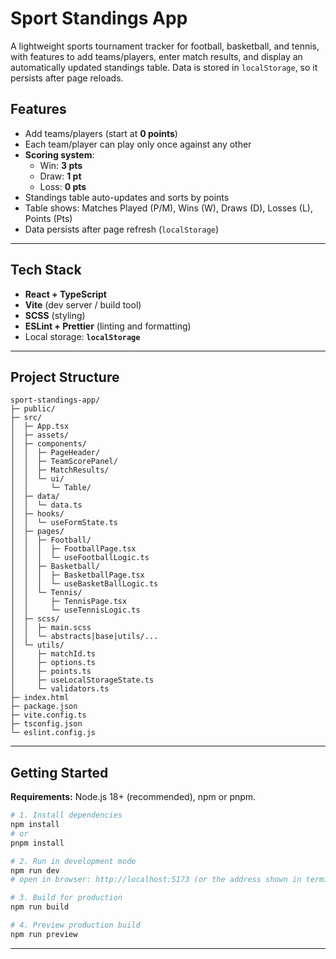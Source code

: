 # Sport Standings App

A lightweight sports tournament tracker for football, basketball, and tennis, with features to add teams/players, enter match results, and display an automatically updated standings table. Data is stored in `localStorage`, so it persists after page reloads.

## Features

-   Add teams/players (start at **0 points**)
-   Each team/player can play only once against any other
-   **Scoring system**:
    -   Win: **3 pts**
    -   Draw: **1 pt**
    -   Loss: **0 pts**
-   Standings table auto-updates and sorts by points
-   Table shows: Matches Played (P/M), Wins (W), Draws (D), Losses (L), Points (Pts)
-   Data persists after page refresh (`localStorage`)

---

## Tech Stack

-   **React + TypeScript**
-   **Vite** (dev server / build tool)
-   **SCSS** (styling)
-   **ESLint + Prettier** (linting and formatting)
-   Local storage: **`localStorage`**

---

## Project Structure

```
sport-standings-app/
├─ public/
├─ src/
│  ├─ App.tsx
│  ├─ assets/
│  ├─ components/
│  │  ├─ PageHeader/
│  │  ├─ TeamScorePanel/
│  │  ├─ MatchResults/
│  │  └─ ui/
│  │     └─ Table/
│  ├─ data/
│  │  └─ data.ts
│  ├─ hooks/
│  │  └─ useFormState.ts
│  ├─ pages/
│  │  ├─ Football/
│  │  │  ├─ FootballPage.tsx
│  │  │  └─ useFootballLogic.ts
│  │  ├─ Basketball/
│  │  │  ├─ BasketballPage.tsx
│  │  │  └─ useBasketBallLogic.ts
│  │  └─ Tennis/
│  │     ├─ TennisPage.tsx
│  │     └─ useTennisLogic.ts
│  ├─ scss/
│  │  ├─ main.scss
│  │  └─ abstracts|base|utils/...
│  └─ utils/
│     ├─ matchId.ts
│     ├─ options.ts
│     ├─ points.ts
│     ├─ useLocalStorageState.ts
│     └─ validators.ts
├─ index.html
├─ package.json
├─ vite.config.ts
├─ tsconfig.json
└─ eslint.config.js
```

---

## Getting Started

**Requirements:** Node.js 18+ (recommended), npm or pnpm.

```bash
# 1. Install dependencies
npm install
# or
pnpm install

# 2. Run in development mode
npm run dev
# open in browser: http://localhost:5173 (or the address shown in terminal)

# 3. Build for production
npm run build

# 4. Preview production build
npm run preview
```

---
